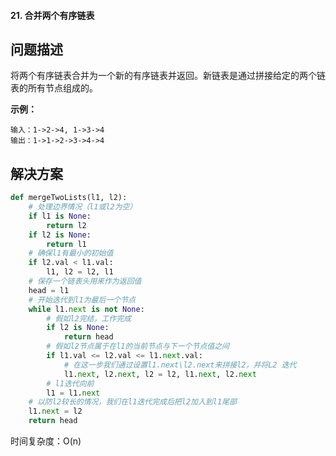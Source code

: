 #### 21. 合并两个有序链表

## 问题描述

将两个有序链表合并为一个新的有序链表并返回。新链表是通过拼接给定的两个链表的所有节点组成的。 

**示例：**

```
输入：1->2->4, 1->3->4
输出：1->1->2->3->4->4
```

## 解决方案

``````python
def mergeTwoLists(l1, l2):
    # 处理边界情况（l1或l2为空）
    if l1 is None:
        return l2
    if l2 is None:
        return l1
    # 确保l1有最小的初始值
    if l2.val < l1.val:
        l1, l2 = l2, l1
    # 保存一个链表头用来作为返回值
    head = l1
    # 开始迭代到l1为最后一个节点
    while l1.next is not None:
        # 假如l2完结，工作完成
        if l2 is None:
            return head
        # 假如l2节点属于在l1的当前节点与下一个节点值之间
        if l1.val <= l2.val <= l1.next.val:
            # 在这一步我们通过设置l1.next\l2.next来拼接l2，并将L2 迭代
            l1.next, l2.next, l2 = l2, l1.next, l2.next
        # l1迭代向前
        l1 = l1.next
    # 以防l2较长的情况，我们在l1迭代完成后把l2加入到l1尾部
    l1.next = l2
    return head
``````

时间复杂度：O(n)